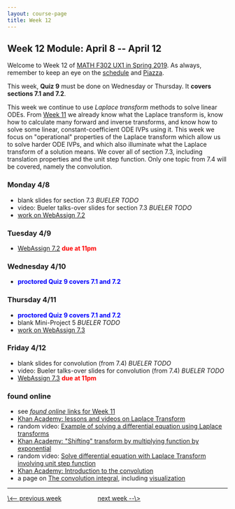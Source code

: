 ```yaml
---
layout: course-page
title: Week 12
---
```


## Week 12 Module: April 8 -- April 12

Welcome to Week 12 of [MATH F302 UX1 in Spring 2019](index.html).  As always, remember to keep an eye on the [schedule](schedule.pdf) and [Piazza](https://piazza.com/uaf/spring2019/math302ux1/home).

This week, **Quiz 9** must be done on Wednesday or Thursday.  It **covers sections 7.1 and 7.2**.

This week we continue to use _Laplace transform_ methods to solve linear ODEs.  From [Week 11](week11) we already know what the Laplace transform is, know how to calculate many forward and inverse transforms, and know how to solve some linear, constant-coefficient ODE IVPs using it.  This week we focus on "operational" properties of the Laplace transform which allow us to solve harder ODE IVPs, and which also illuminate what the Laplace transform of a solution means.  We cover all of section 7.3, including translation properties and the unit step function.  Only one topic from 7.4 will be covered, namely the convolution.

### Monday 4/8
* blank slides for section 7.3 _BUELER TODO_
* video: Bueler talks-over slides for section 7.3 _BUELER TODO_
* [work on WebAssign 7.2](https://www.webassign.net/)

### Tuesday 4/9
* [WebAssign 7.2](https://www.webassign.net/) <span style="color:red">**due at 11pm**</span>

### Wednesday 4/10
* <span style="color:blue">**proctored Quiz 9 covers 7.1 and 7.2**</span>

### Thursday 4/11
* <span style="color:blue">**proctored Quiz 9 covers 7.1 and 7.2**</span>
* blank Mini-Project 5 _BUELER TODO_
* [work on WebAssign 7.3](https://www.webassign.net/)

### Friday 4/12
* blank slides for convolution (from 7.4) _BUELER TODO_
* video: Bueler talks-over slides for convolution (from 7.4) _BUELER TODO_
* [WebAssign 7.3](https://www.webassign.net/) <span style="color:red">**due at 11pm**</span>

### found online
* see [_found online_ links for Week 11](week11)
* [Khan Academy: lessons and videos on Laplace Transform](https://www.khanacademy.org/math/differential-equations/laplace-transform)
* random video: [Example of solving a differential equation using Laplace transforms](https://www.youtube.com/watch?v=CnB97dUhnuc)
* [Khan Academy: "Shifting" transform by multiplying function by exponential](https://www.khanacademy.org/math/differential-equations/laplace-transform/properties-of-laplace-transform/v/more-laplace-transform-tools)
* random video: [Solve differential equation with Laplace Transform involving unit step function](https://www.youtube.com/watch?v=LyUDZ-GYa8U)
* [Khan Academy: Introduction to the convolution](https://www.khanacademy.org/math/differential-equations/laplace-transform/convolution-integral/v/introduction-to-the-convolution)
* a page on [The convolution integral](https://lpsa.swarthmore.edu/Convolution/Convolution.html#Visualizing_the_Convolution_Integral_), including [visualization](https://lpsa.swarthmore.edu/Convolution/CI.html)

<hr>
<a align="left" href="week11">\<-- previous week</a>  &nbsp; &nbsp; &nbsp; &nbsp; &nbsp; &nbsp; &nbsp; &nbsp; &nbsp; &nbsp; <a align="right" href="week13">next week --\></a>
